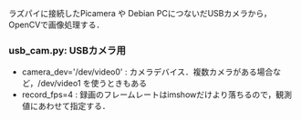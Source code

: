 ラズパイに接続したPicamera や Debian PCにつないだUSBカメラから，OpenCVで画像処理する．

### usb_cam.py: USBカメラ用
 * camera_dev='/dev/video0' : カメラデバイス．複数カメラがある場合など，/dev/video1 を使うときもある
 * record_fps=4 : 録画のフレームレートはimshowだけより落ちるので，観測値にあわせて指定する．

